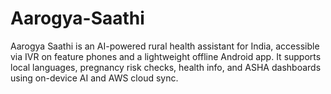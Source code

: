 # Aarogya-Saathi
Aarogya Saathi is an AI-powered rural health assistant for India, accessible via IVR on feature phones and a lightweight offline Android app. It supports local languages, pregnancy risk checks, health info, and ASHA dashboards using on-device AI and AWS cloud sync.
